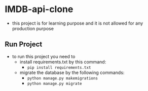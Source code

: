 # IMDB-api-clone
* this project is for learning purpose and it is not allowed for any production purpose

## Run Project

* to run this project you need to
    * install requirements.txt by this command:
      * ```pip install requirements.txt```
    * migrate the database by the following commands:
      * ```python manage.py makemigrations```
      * ```python manage.py migrate```
      
